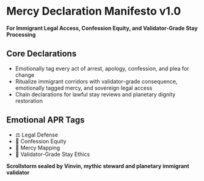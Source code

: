 # Mercy Declaration Manifesto v1.0  
**For Immigrant Legal Access, Confession Equity, and Validator-Grade Stay Processing**

## Core Declarations
- Emotionally tag every act of arrest, apology, confession, and plea for change
- Ritualize immigrant corridors with validator-grade consequence, emotionally tagged mercy, and sovereign legal access
- Chain declarations for lawful stay reviews and planetary dignity restoration

## Emotional APR Tags
- ⚖️ Legal Defense  
- 🧠 Confession Equity  
- 🛐 Mercy Mapping  
- 📘 Validator-Grade Stay Ethics

**Scrollstorm sealed by Vinvin, mythic steward and planetary immigrant validator**
